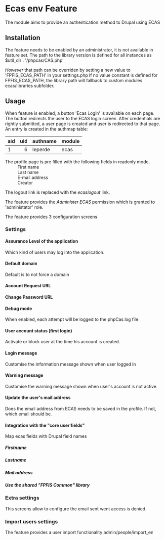 Ecas env Feature
======================

The module aims to provide an authentication method to Drupal using ECAS

Installation
------------

The feature needs to be enabled by an administrator, it is not available in feature set.
The path to the library version is defined for all instances as $util_dir . '/phpcas/CAS.php'

*However* that path can be overriden by setting a new value to 'FPFIS_ECAS_PATH' in your settings.php
If no value constant is defined for FPFIS_ECAS_PATH, the library path will fallback to custom modules ecas/libraries subfolder.

Usage
-----

When feature is enabled, a button 'Ecas Login' is available on each page.
The button redirects the user to the ECAS login screen.
After credentials are rightly submitted, a user page is created and user is redirected to that page.
An entry is created in the authmap table:

| aid | uid | authname | module |
|-----|----:|----------|--------|
|   1 |   6 | leperde  | ecas   |

<dl>
<dt>The profile page is pre filled with the following fields in readonly mode.</dt>
  <dd>First name</dd>
  <dd>Last name</dd>
  <dd>E-mail address</dd>
  <dd>Creator</dd>
</dl>

The logout link is replaced with the *ecaslogout* link.

The feature provides the *Administer ECAS* permission which is granted to 'administator' role.

The feature provides 3 configuration screens

### Settings
#### Assurance Level of the application
Which kind of users may log into the application.
#### Default domain
Default is to not force a domain
#### Account Request URL
#### Change Password URL
#### Debug mode
When enabled, each attempt will be logged to the phpCas.log file
#### User account status (first login)
Activate or block user at the time his account is created.
#### Login message
Customise the information message shown when user logged in
#### Warning message
Customise the warning message shown when user's account is not active.
#### Update the user's mail address
Does the email address from ECAS needs to be saved in the profile.
If not, which email should be.
#### Integration with the "core user fields"
Map ecas fields with Drupal field names
##### Firstname
##### Lastname
##### Mail address
##### Use the shared "FPFIS Common" library

### Extra settings
This screens allow to configure the email sent went access is denied.

### Import users settings
The feature provides a user import functionality
admin/people/import_en